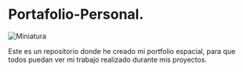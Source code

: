 # Portafolio-Personal.

 ![Miniatura](https://www.shutterstock.com/image-vector/cartoon-astronaut-outer-space-vector-260nw-2239826457.jpg)

Este es un repositorio donde he creado mi portfolio espacial,
para que todos puedan ver mi trabajo realizado durante mis proyectos.



